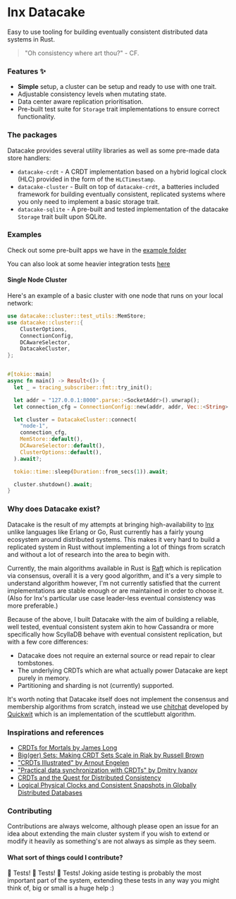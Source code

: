 # lnx Datacake
Easy to use tooling for building eventually consistent distributed data systems in Rust.

> "Oh consistency where art thou?" - CF.

### Features ✨
- **Simple** setup, a cluster can be setup and ready to use with one trait.
- Adjustable consistency levels when mutating state.
- Data center aware replication prioritisation. 
- Pre-built test suite for `Storage` trait implementations to ensure correct functionality.

### The packages
Datacake provides several utility libraries as well as some pre-made data store handlers:

- `datacake-crdt` - A CRDT implementation based on a hybrid logical clock (HLC) 
  provided in the form of the `HLCTimestamp`.
- `datacake-cluster` - Built on top of `datacake-crdt`, a batteries included framework
  for building eventually consistent, replicated systems where you only need to implement a basic
  storage trait.
- `datacake-sqlite` - A pre-built and tested implementation of the datacake `Storage` trait built 
  upon SQLite.

### Examples
Check out some pre-built apps we have in the 
[example folder](https://github.com/lnx-search/datacake/tree/main/examples)

You can also look at some heavier integration tests 
[here](https://github.com/lnx-search/datacake/tree/main/datacake-cluster/tests)

#### Single Node Cluster
Here's an example of a basic cluster with one node that runs on your local network:

```rust
use datacake::cluster::test_utils::MemStore;
use datacake::cluster::{
    ClusterOptions,
    ConnectionConfig,
    DCAwareSelector,
    DatacakeCluster,
};


#[tokio::main]
async fn main() -> Result<()> {
  let _ = tracing_subscriber::fmt::try_init();

  let addr = "127.0.0.1:8000".parse::<SocketAddr>().unwrap();
  let connection_cfg = ConnectionConfig::new(addr, addr, Vec::<String>::new());

  let cluster = DatacakeCluster::connect(
    "node-1",
    connection_cfg,
    MemStore::default(),
    DCAwareSelector::default(),
    ClusterOptions::default(),
  ).await?;

  tokio::time::sleep(Duration::from_secs(1)).await;

  cluster.shutdown().await;
}
```


### Why does Datacake exist?

Datacake is the result of my attempts at bringing high-availability to [lnx](https://github.com/lnx-search/lnx) 
unlike languages like Erlang or Go, Rust currently has a fairly young ecosystem around distributed
systems. This makes it very hard to build a replicated system in Rust without implementing a lot of things
from scratch and without a lot of research into the area to begin with.

Currently, the main algorithms available in Rust is [Raft](https://raft.github.io/) which is replication via
consensus, overall it is a very good algorithm, and it's a very simple to understand algorithm however,
I'm not currently satisfied that the current implementations are stable enough or are maintained in order to
choose it. (Also for lnx's particular use case leader-less eventual consistency was more preferable.)

Because of the above, I built Datacake with the aim of building a reliable, well tested, eventual consistent system
akin to how Cassandra or more specifically how ScyllaDB behave with eventual consistent replication, but with a few
core differences:

- Datacake does not require an external source or read repair to clear tombstones.
- The underlying CRDTs which are what actually power Datacake are kept purely in memory.
- Partitioning and sharding is not (currently) supported.

It's worth noting that Datacake itself does not implement the consensus and membership algorithms from scratch, instead
we use [chitchat](https://github.com/quickwit-oss/chitchat) developed by [Quickwit](https://quickwit.io/) which is an 
implementation of the scuttlebutt algorithm.

### Inspirations and references 
- [CRDTs for Mortals by James Long](https://www.youtube.com/watch?v=iEFcmfmdh2w)
- [Big(ger) Sets: Making CRDT Sets Scale in Riak by Russell Brown](https://www.youtube.com/watch?v=f20882ZSdkU)
- ["CRDTs Illustrated" by Arnout Engelen](https://www.youtube.com/watch?v=9xFfOhasiOE)
- ["Practical data synchronization with CRDTs" by Dmitry Ivanov](https://www.youtube.com/watch?v=veeWamWy8dk)
- [CRDTs and the Quest for Distributed Consistency](https://www.youtube.com/watch?v=B5NULPSiOGw)
- [Logical Physical Clocks and Consistent Snapshots in Globally Distributed Databases](https://cse.buffalo.edu/tech-reports/2014-04.pdf)

### Contributing
Contributions are always welcome, although please open an issue for an idea about extending the main cluster system
if you wish to extend or modify it heavily as something's are not always as simple as they seem.

#### What sort of things could I contribute?
🧪 Tests! 🧪 Tests! 🧪 Tests! Joking aside testing is probably the most important part of the system, extending these
tests in any way you might think of, big or small is a huge help :) 
